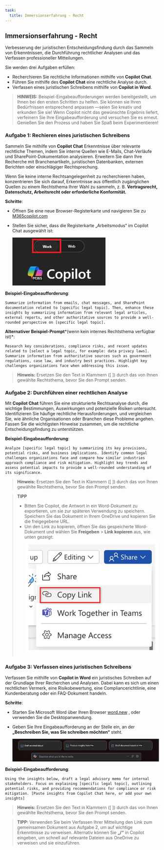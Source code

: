 ```yaml
---
task:
  title: Immersionserfahrung - Recht
---
```


## Immersionserfahrung - Recht  

Verbesserung der juristischen Entscheidungsfindung durch das Sammeln von Erkenntnissen, die Durchführung rechtlicher Analysen und das Verfassen professioneller Mitteilungen.  

Sie werden drei Aufgaben erfüllen:  

- Recherchieren Sie rechtliche Informationen mithilfe von **Copilot Chat**.  
- Führen Sie mithilfe des **Copilot Chat** eine rechtliche Analyse durch.  
- Verfassen eines juristischen Schreibens mithilfe von **Copilot in Word**.  

> **HINWEIS:** Beispiel-Eingabeaufforderungen werden bereitgestellt, um Ihnen bei den ersten Schritten zu helfen. Sie können sie Ihren Bedürfnissen entsprechend anpassen —seien Sie kreativ und erkunden Sie sie! Wenn Copilot nicht das gewünschte Ergebnis liefert, verfeinern Sie Ihre Eingabeaufforderung und versuchen Sie es erneut. Genießen Sie den Prozess und haben Sie Spaß beim Experimentieren!  

### Aufgabe 1: Rechieren eines juristischen Schreibens  

Sammeln Sie mithilfe von **Copilot Chat** Erkenntnisse über relevante rechtliche Themen, indem Sie interne Quellen wie E-Mails, Chat-Verläufe und SharePoint-Dokumentation analysieren. Erweitern Sie dann Ihre Recherche mit Branchenartikeln, juristischen Datenbanken, externen Berichten oder einschlägiger Rechtsprechung.  

Wenn Sie keine interne Rechtsangelegenheit zu recherchieren haben, konzentrieren Sie sich darauf, Erkenntnisse aus öffentlich zugänglichen Quellen zu einem Rechtsthema Ihrer Wahl zu sammeln, z. B. **Vertragsrecht, Datenschutz, Arbeitsrecht oder erforderliche Konformität.**  

**Schritte**:

- Öffnen Sie eine neue Browser-Registerkarte und navigieren Sie zu [M365copilot.com](https://m365copilot.com/)  
- Stellen Sie sicher, dass die Registerkarte „Arbeitsmodus“ im Copilot Chat ausgewählt ist:  

    ![Screenshot mit Registerkarte „Arbeitsmodus“.](../Prompts/Media/work-mode.png)  

**Beispiel-Eingabeaufforderung**:

```text
Summarize information from emails, chat messages, and SharePoint documentation related to [specific legal topic]. Then, enhance these insights by summarizing information from relevant legal articles, external reports, and other authoritative sources to provide a well-rounded perspective on [specific legal topic].
```

**Alternativer Beispiel-Prompt***(wenn kein internes Rechtsthema verfügbar ist)*:

```text
Research key considerations, compliance risks, and recent updates related to [select a legal topic, for example: data privacy laws]. Summarize information from authoritative sources such as government regulations, case law, and industry best practices. Highlight key challenges organizations face when addressing this issue.
```

> **Hinweis:** Ersetzen Sie den Text in Klammern ([ ]) durch das von Ihnen gewählte Rechtsthema, bevor Sie den Prompt senden.

### Aufgabe 2: Durchführen einer rechtlichen Analyse  

Mit **Copilot Chat** führen Sie eine strukturierte Rechtsanalyse durch, die wichtige Bestimmungen, Auswirkungen und potenzielle Risiken untersucht. Identifizieren Sie häufige rechtliche Herausforderungen, und vergleichen Sie, wie ähnliche Organisationen oder Branchen diese Probleme angehen. Fassen Sie die wichtigsten Hinweise zusammen, um die rechtliche Entscheidungsfindung zu unterstützen.  

**Beispiel-Eingabeaufforderung**:

```text
Analyze [specific legal topic] by summarizing its key provisions, potential risks, and business implications. Identify common legal challenges organizations face and compare how similar industries approach compliance and risk mitigation. Highlight key trends and assess potential impacts to provide a well-rounded understanding of its significance.
```

> **Hinweis:** Ersetzen Sie den Text in Klammern ([ ]) durch das von Ihnen gewählte Rechtsthema, bevor Sie den Prompt senden.

> **TIPP**  
>
> - Bitten Sie Copilot, die Antwort in ein Word-Dokument zu exportieren, um sie zur späteren Verwendung zu speichern. Speichern Sie das Dokument in Ihrem OneDrive und kopieren Sie die freigegebene URL.  
> - Um den Link zu kopieren, öffnen Sie das gespeicherte Word-Dokument und wählen Sie **Freigeben** > **Link kopieren** aus, wie unten gezeigt:  
> ![Link freigeben.](../Demos/Media/share-menu-with-copy-link-9fd1c60a.png)  

### Aufgabe 3: Verfassen eines juristischen Schreibens  

Verfassen Sie mithilfe von **Copilot in Word** ein juristisches Schreiben auf der Grundlage Ihrer Recherchen und Analysen. Dabei kann es sich um einen rechtlichen Vermerk, eine Risikobewertung, eine Compliancerichtlinie, eine Kundenberatung oder ein FAQ-Dokument handeln.  

**Schritte**:

- Starten Sie Microsoft Word über Ihren Browser [word.new](https://word.new) , oder verwenden Sie die Desktopanwendung.  
- Geben Sie Ihre Eingabeaufforderung an der Stelle ein, an der **„Beschreiben Sie, was Sie schreiben möchten“** steht.  

    ![Screenshot mit Copilot in Word.](../Prompts/Media/draft-with-copilot.png)  

**Beispiel-Eingabeaufforderung**:

```text
Using the insights below, draft a legal advisory memo for internal stakeholders. Focus on explaining [specific legal topic], outlining potential risks, and providing recommendations for compliance or risk mitigation. [Paste insights from Copilot Chat here, or add your own insights]
```

> **Hinweis:** Ersetzen Sie den Text in Klammern ([ ]) durch das von Ihnen gewählte Rechtsthema, bevor Sie den Prompt senden.

> **TIPP:** Verwenden Sie beim Verfassen Ihrer Mitteilung den Link zum gemeinsamen Dokument aus Aufgabe 2, um auf wichtige Erkenntnisse zu verweisen. Alternativ können Sie **„/“** in Copilot eingeben, um schnell auf relevante Dateien aus OneDrive zu verweisen und sie einzuführen.
